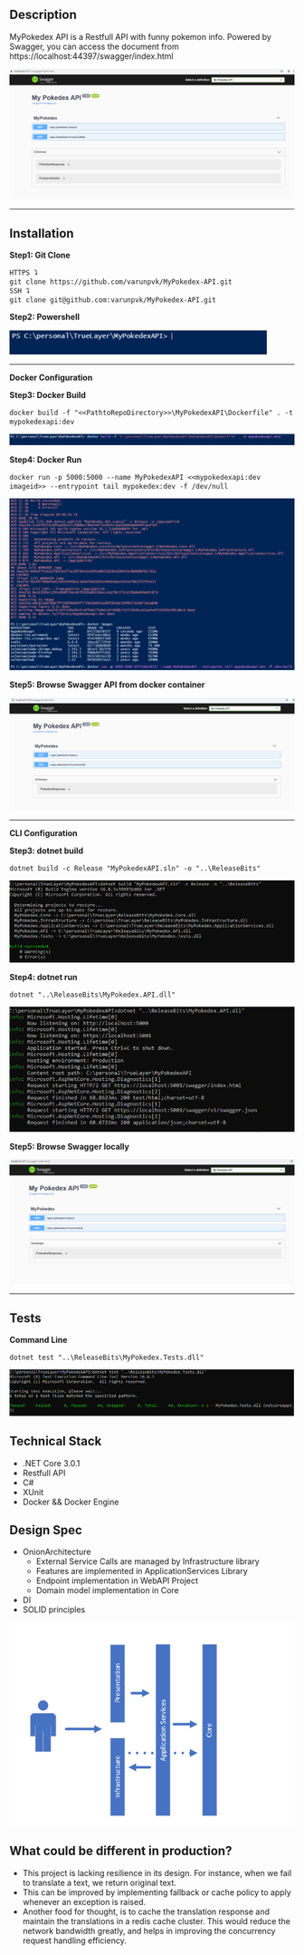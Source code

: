 ﻿## Description

MyPokedex API is a Restfull API with funny pokemon info. 
Powered by Swagger, you can access the document from https://localhost:44397/swagger/index.html


![Swagger](Swagger.PNG)

****
## Installation

**Step1: Git Clone** 

```` 
HTTPS ⮧
git clone https://github.com/varunpvk/MyPokedex-API.git 
SSH ⮧
git clone git@github.com:varunpvk/MyPokedex-API.git
````

**Step2: Powershell** 

![Powershell](Powershell.PNG)

****

____Docker Configuration____

**Step3: Docker Build**

````
docker build -f "<<PathtoRepoDirectory>>\MyPokedexAPI\Dockerfile" . -t mypokedexapi:dev
````

![Docker1](Docker1.PNG)

**Step4: Docker Run**
 
````
docker run -p 5000:5000 --name MyPokedexAPI <<mypokedexapi:dev imageid>> --entrypoint tail mypokedex:dev -f /dev/null
````

![Docker2](Docker2.PNG)

**Step5: Browse Swagger API from docker container**
 
![Browser](Browser.PNG)
****

____CLI Configuration____

**Step3: dotnet build**

````
dotnet build -c Release "MyPokedexAPI.sln" -o "..\ReleaseBits"
````

![Command Line](CommandLine.PNG)

**Step4: dotnet run**

````
dotnet "..\ReleaseBits\MyPokedex.API.dll"
````

![Command Line2](CommandLine2.PNG)

**Step5: Browse Swagger locally**

![Browser C L I](Browser_CLI.png)

****

## Tests

**Command Line** 

````
dotnet test "..\ReleaseBits\MyPokedex.Tests.dll"
````

![Tests C L I](Tests_CLI.png)

## Technical Stack

* .NET Core 3.0.1
* Restfull API
* C#
* XUnit
* Docker && Docker Engine

## Design Spec

* OnionArchitecture
  * External Service Calls are managed by Infrastructure library
  * Features are implemented in ApplicationServices Library
  * Endpoint implementation in WebAPI Project
  * Domain model implementation in Core
* DI
* SOLID principles

![Onion](Onion.png)

## What could be different in production?

* This project is lacking resilience in its design. For instance, when we fail to translate a text, we return original text.
* This can be improved by implementing fallback or cache policy to apply whenever an exception is raised.
* Another food for thought, is to cache the translation response and maintain the translations in a redis cache cluster. This would reduce the network bandwidth greatly, and helps in improving the concurrency request handling efficiency. 
